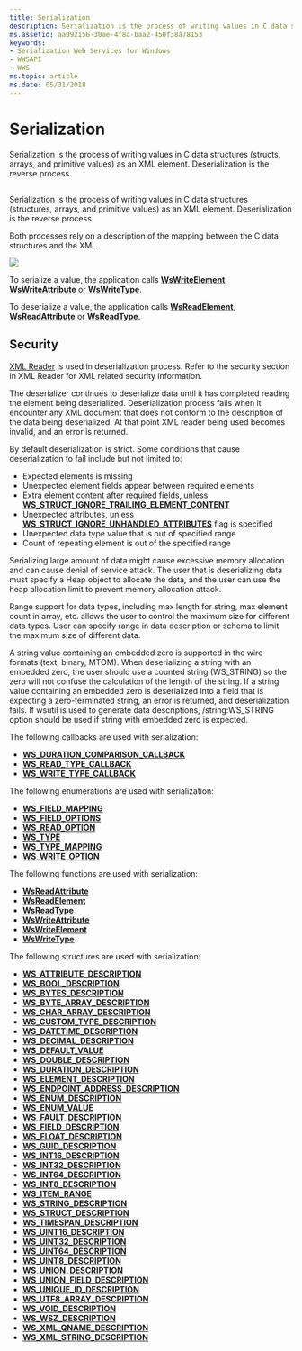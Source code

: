 ```yaml
---
title: Serialization
description: Serialization is the process of writing values in C data structures (structs, arrays, and primitive values) as an XML element. Deserialization is the reverse process.
ms.assetid: aa092156-30ae-4f8a-baa2-450f38a78153
keywords:
- Serialization Web Services for Windows
- WWSAPI
- WWS
ms.topic: article
ms.date: 05/31/2018
---
```


# Serialization

Serialization is the process of writing values in C data structures (structs, arrays, and primitive values) as an XML element. Deserialization is the reverse process.

## 

Serialization is the process of writing values in C data structures (structures, arrays, and primitive values) as an XML element. Deserialization is the reverse process.

Both processes rely on a description of the mapping between the C data structures and the XML.

![](images/xmlmapping.png)

To serialize a value, the application calls [**WsWriteElement**](/windows/desktop/api/WebServices/nf-webservices-wswriteelement), [**WsWriteAttribute**](/windows/desktop/api/WebServices/nf-webservices-wswriteattribute) or [**WsWriteType**](/windows/desktop/api/WebServices/nf-webservices-wswritetype).

To deserialize a value, the application calls [**WsReadElement**](/windows/desktop/api/WebServices/nf-webservices-wsreadelement), [**WsReadAttribute**](/windows/desktop/api/WebServices/nf-webservices-wsreadattribute) or [**WsReadType**](/windows/desktop/api/WebServices/nf-webservices-wsreadtype).

## Security

[XML Reader](xml-reader.md) is used in deserialization process. Refer to the security section in XML Reader for XML related security information.

The deserializer continues to deserialize data until it has completed reading the element being deserialized. Deserialization process fails when it encounter any XML document that does not conform to the description of the data being deserialized. At that point XML reader being used becomes invalid, and an error is returned.

By default deserialization is strict. Some conditions that cause deserialization to fail include but not limited to:

-   Expected elements is missing
-   Unexpected element fields appear between required elements
-   Extra element content after required fields, unless [**WS\_STRUCT\_IGNORE\_TRAILING\_ELEMENT\_CONTENT**](https://msdn.microsoft.com/library/Dd323454(v=VS.85).aspx)
-   Unexpected attributes, unless [**WS\_STRUCT\_IGNORE\_UNHANDLED\_ATTRIBUTES**](https://msdn.microsoft.com/library/Dd323454(v=VS.85).aspx) flag is specified
-   Unexpected data type value that is out of specified range
-   Count of repeating element is out of the specified range

Serializing large amount of data might cause excessive memory allocation and can cause denial of service attack. The user that is deserializing data must specify a Heap object to allocate the data, and the user can use the heap allocation limit to prevent memory allocation attack.

Range support for data types, including max length for string, max element count in array, etc. allows the user to control the maximum size for different data types. User can specify range in data description or schema to limit the maximum size of different data.

A string value containing an embedded zero is supported in the wire formats (text, binary, MTOM). When deserializing a string with an embedded zero, the user should use a counted string (WS\_STRING) so the zero will not confuse the calculation of the length of the string. If a string value containing an embedded zero is deserialized into a field that is expecting a zero-terminated string, an error is returned, and deserialization fails. If wsutil is used to generate data descriptions, /string:WS\_STRING option should be used if string with embedded zero is expected.

The following callbacks are used with serialization:

-   [**WS\_DURATION\_COMPARISON\_CALLBACK**](/windows/desktop/api/WebServices/nc-webservices-ws_duration_comparison_callback)
-   [**WS\_READ\_TYPE\_CALLBACK**](/windows/desktop/api/WebServices/nc-webservices-ws_read_type_callback)
-   [**WS\_WRITE\_TYPE\_CALLBACK**](/windows/desktop/api/WebServices/nc-webservices-ws_write_type_callback)

The following enumerations are used with serialization:

-   [**WS\_FIELD\_MAPPING**](/windows/desktop/api/WebServices/ne-webservices-ws_field_mapping)
-   [**WS\_FIELD\_OPTIONS**](https://msdn.microsoft.com/library/Dd401884(v=VS.85).aspx)
-   [**WS\_READ\_OPTION**](/windows/desktop/api/WebServices/ne-webservices-ws_read_option)
-   [**WS\_TYPE**](/windows/desktop/api/WebServices/ne-webservices-ws_type)
-   [**WS\_TYPE\_MAPPING**](/windows/desktop/api/WebServices/ne-webservices-ws_type_mapping)
-   [**WS\_WRITE\_OPTION**](/windows/desktop/api/WebServices/ne-webservices-ws_write_option)

The following functions are used with serialization:

-   [**WsReadAttribute**](/windows/desktop/api/WebServices/nf-webservices-wsreadattribute)
-   [**WsReadElement**](/windows/desktop/api/WebServices/nf-webservices-wsreadelement)
-   [**WsReadType**](/windows/desktop/api/WebServices/nf-webservices-wsreadtype)
-   [**WsWriteAttribute**](/windows/desktop/api/WebServices/nf-webservices-wswriteattribute)
-   [**WsWriteElement**](/windows/desktop/api/WebServices/nf-webservices-wswriteelement)
-   [**WsWriteType**](/windows/desktop/api/WebServices/nf-webservices-wswritetype)

The following structures are used with serialization:

-   [**WS\_ATTRIBUTE\_DESCRIPTION**](/windows/desktop/api/WebServices/ns-webservices-ws_attribute_description)
-   [**WS\_BOOL\_DESCRIPTION**](/windows/desktop/api/WebServices/ns-webservices-ws_bool_description)
-   [**WS\_BYTES\_DESCRIPTION**](/windows/desktop/api/WebServices/ns-webservices-ws_bytes_description)
-   [**WS\_BYTE\_ARRAY\_DESCRIPTION**](/windows/desktop/api/WebServices/ns-webservices-ws_byte_array_description)
-   [**WS\_CHAR\_ARRAY\_DESCRIPTION**](/windows/desktop/api/WebServices/ns-webservices-ws_char_array_description)
-   [**WS\_CUSTOM\_TYPE\_DESCRIPTION**](/windows/desktop/api/WebServices/ns-webservices-ws_custom_type_description)
-   [**WS\_DATETIME\_DESCRIPTION**](/windows/desktop/api/WebServices/ns-webservices-ws_datetime_description)
-   [**WS\_DECIMAL\_DESCRIPTION**](/windows/desktop/api/WebServices/ns-webservices-ws_decimal_description)
-   [**WS\_DEFAULT\_VALUE**](/windows/desktop/api/WebServices/ns-webservices-ws_default_value)
-   [**WS\_DOUBLE\_DESCRIPTION**](/windows/desktop/api/WebServices/ns-webservices-ws_double_description)
-   [**WS\_DURATION\_DESCRIPTION**](/windows/desktop/api/WebServices/ns-webservices-ws_duration_description)
-   [**WS\_ELEMENT\_DESCRIPTION**](/windows/desktop/api/WebServices/ns-webservices-ws_element_description)
-   [**WS\_ENDPOINT\_ADDRESS\_DESCRIPTION**](/windows/desktop/api/WebServices/ns-webservices-ws_endpoint_address_description)
-   [**WS\_ENUM\_DESCRIPTION**](/windows/desktop/api/WebServices/ns-webservices-ws_enum_description)
-   [**WS\_ENUM\_VALUE**](/windows/desktop/api/WebServices/ns-webservices-ws_enum_value)
-   [**WS\_FAULT\_DESCRIPTION**](/windows/desktop/api/WebServices/ns-webservices-ws_fault_description)
-   [**WS\_FIELD\_DESCRIPTION**](/windows/desktop/api/WebServices/ns-webservices-ws_field_description)
-   [**WS\_FLOAT\_DESCRIPTION**](/windows/desktop/api/WebServices/ns-webservices-ws_float_description)
-   [**WS\_GUID\_DESCRIPTION**](/windows/desktop/api/WebServices/ns-webservices-ws_guid_description)
-   [**WS\_INT16\_DESCRIPTION**](/windows/desktop/api/WebServices/ns-webservices-ws_int16_description)
-   [**WS\_INT32\_DESCRIPTION**](/windows/desktop/api/WebServices/ns-webservices-ws_int32_description)
-   [**WS\_INT64\_DESCRIPTION**](/windows/desktop/api/WebServices/ns-webservices-ws_int64_description)
-   [**WS\_INT8\_DESCRIPTION**](/windows/desktop/api/WebServices/ns-webservices-ws_int8_description)
-   [**WS\_ITEM\_RANGE**](/windows/desktop/api/WebServices/ns-webservices-ws_item_range)
-   [**WS\_STRING\_DESCRIPTION**](/windows/desktop/api/WebServices/ns-webservices-ws_string_description)
-   [**WS\_STRUCT\_DESCRIPTION**](/windows/desktop/api/WebServices/ns-webservices-ws_struct_description)
-   [**WS\_TIMESPAN\_DESCRIPTION**](/windows/desktop/api/WebServices/ns-webservices-ws_timespan_description)
-   [**WS\_UINT16\_DESCRIPTION**](/windows/desktop/api/WebServices/ns-webservices-ws_uint16_description)
-   [**WS\_UINT32\_DESCRIPTION**](/windows/desktop/api/WebServices/ns-webservices-ws_uint32_description)
-   [**WS\_UINT64\_DESCRIPTION**](/windows/desktop/api/WebServices/ns-webservices-ws_uint64_description)
-   [**WS\_UINT8\_DESCRIPTION**](/windows/desktop/api/WebServices/ns-webservices-ws_uint8_description)
-   [**WS\_UNION\_DESCRIPTION**](/windows/desktop/api/WebServices/ns-webservices-ws_union_description)
-   [**WS\_UNION\_FIELD\_DESCRIPTION**](/windows/desktop/api/WebServices/ns-webservices-ws_union_field_description)
-   [**WS\_UNIQUE\_ID\_DESCRIPTION**](/windows/desktop/api/WebServices/ns-webservices-ws_unique_id_description)
-   [**WS\_UTF8\_ARRAY\_DESCRIPTION**](/windows/desktop/api/WebServices/ns-webservices-ws_utf8_array_description)
-   [**WS\_VOID\_DESCRIPTION**](/windows/desktop/api/WebServices/ns-webservices-ws_void_description)
-   [**WS\_WSZ\_DESCRIPTION**](/windows/desktop/api/WebServices/ns-webservices-ws_wsz_description)
-   [**WS\_XML\_QNAME\_DESCRIPTION**](/windows/desktop/api/WebServices/ns-webservices-ws_xml_qname_description)
-   [**WS\_XML\_STRING\_DESCRIPTION**](/windows/desktop/api/WebServices/ns-webservices-ws_xml_string_description)

 

 




